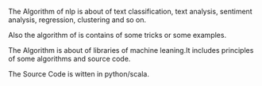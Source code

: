 
The Algorithm of nlp is about of text classification, text analysis, sentiment analysis, regression, clustering and so on.

Also the algorithm of is contains of some tricks or some examples.

The Algorithm is about of libraries of machine leaning.It includes principles of some algorithms and source code.

The Source Code is witten in python/scala.
